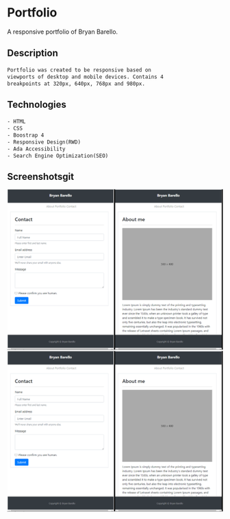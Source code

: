 # Portfolio

A responsive portfolio of Bryan Barello.

## Description

```
Portfolio was created to be responsive based on 
viewports of desktop and mobile devices. Contains 4 
breakpoints at 320px, 640px, 768px and 980px. 

```

## Technologies

```
- HTML
- CSS
- Boostrap 4
- Responsive Design(RWD)
- Ada Accessibility
- Search Engine Optimization(SEO)

```

## Screenshotsgit 

![Responsive](portfolio1.png)
![Responsive and Desktop](portfolio1.png)
